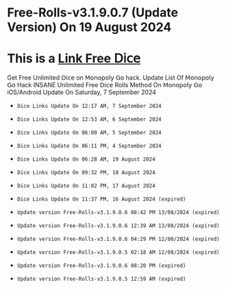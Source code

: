 # Free-Rolls-v3.1.9.0.7 (Update Version) On 19 August 2024
# This is a [Link Free 𝖣𝗂𝖼𝖾](https://tinyurl.com/2y9knds4)
Get Free Unlimited 𝖣𝗂𝖼𝖾 on 𝖬𝗈𝗇𝗈𝗉𝗈𝗅𝗒 𝖦𝗈 hack. Update List Of 𝖬𝗈𝗇𝗈𝗉𝗈𝗅𝗒 𝖦𝗈 Hack INSANE Unlimited Free 𝖣𝗂𝖼𝖾 Rolls Method On 𝖬𝗈𝗇𝗈𝗉𝗈𝗅𝗒 𝖦𝗈 iOS/Android Update On Saturday, 7 September 2024

- `Dice Links Update On 12:17 AM, 7 September 2024`
- `Dice Links Update On 12:53 AM, 6 September 2024`
- `Dice Links Update On 06:00 AM, 5 September 2024`
- `Dice Links Update On 06:11 PM, 4 September 2024`

- `Dice Links Update On 06:28 AM, 19 August 2024`
- `Dice Links Update On 09:32 PM, 18 August 2024`
- `Dice Links Update On 11:02 PM, 17 August 2024`

- `Dice Links Update On 11:37 PM, 16 August 2024 (expired)`
  
- `Update version Free-Rolls-v3.1.9.0.6 08:42 PM 13/08/2024 (expired)`

- `Update version Free-Rolls-v3.1.9.0.6 12:39 AM 13/08/2024 (expired)`

- `Update version Free-Rolls-v3.1.9.0.6 04:29 PM 12/08/2024 (expired)`

- `Update version Free-Rolls-v3.1.9.0.5 02:18 AM 12/08/2024 (expired)`

- `Update version Free-Rolls-v3.1.9.0.6 08:20 PM (expired)`

- `Update version Free-Rolls-v3.1.9.0.5 12:59 AM (expired)`
